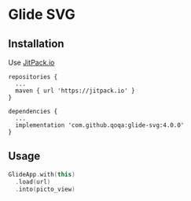 # Glide SVG

## Installation
Use [JitPack.io](https://jitpack.io/#qoqa/glide-svg/4.0.0)

```
repositories {
  ...
  maven { url 'https://jitpack.io' }
}
```
```
dependencies {
  ...
  implementation 'com.github.qoqa:glide-svg:4.0.0'
}
```

## Usage
```kotlin
GlideApp.with(this)
  .load(url)
  .into(picto_view)
```
